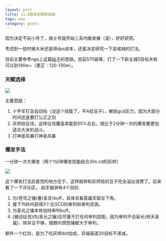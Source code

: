 ```yaml
---
layout: post
title: 11.0版本初期惩戒骑
tags: wow
category: posts
---
```


因为决定不玩小号了，骑士号就开始三系均衡发展（滚），好好研究。

考虑到一些时候大米还是得dps进本，还是决定研究一下惩戒骑的打法。

目前主要参考nga上这篇[帖子](https://bbs.nga.cn/read.php?tid=41420766)的思路。目前570装等，打了一下新主城5目标木桩可以到140w+（更正：120-130w）。

### 天赋选择

![](https://crsando.github.io/images/2024-08-31/talents.jpg)

主要思路：

1. 十字军打击自动挡（没这个技能了，平A给豆子），解放gcd压力，因为大部分时间还是要打公正之剑
2. 灰烬给征伐，这样征伐覆盖率能到55%左右，相比于2分钟一次的爆发要更加适合大米的战斗。
3. 打神圣风暴打神圣风暴

### 爆发手法

一分钟一次大爆发（两个1分钟爆发技能结合30s cd的灰烬）

![](https://crsando.github.io/images/2024-08-31/seq.jpg)

这个爆发打法反直觉的地方在于，这样敲钟和灰烬给的豆子完全溢出浪费了。后来看了一下评论区， 起手敲钟有4个目的.

1. 为(苍穹之锤)叠(圣言)buff，具体去看英雄天赋左下角。
2. 接下15秒内获得3个无GCD的审判和审判资源。
3. 为圣光之锤本体加持审判buff。
4. (被动征伐)内(圣光之锤)后尽量不打任何审判技能，因为审判不会延长(倾天圣威)，除非豆不够，翅膀内愤怒锤都大于审判。

额外一个红剑，是为了吃灰烬dot加成，异端驱逐20目标不递减。